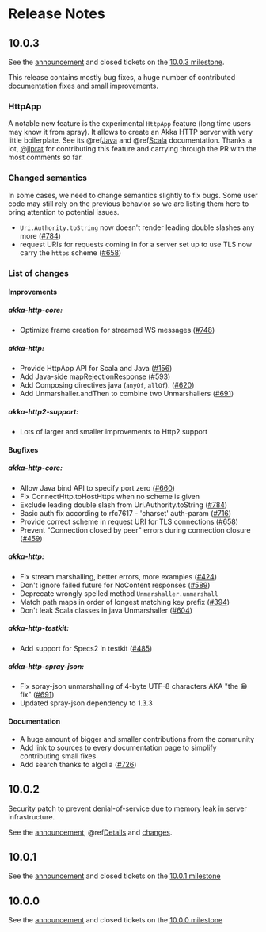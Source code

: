 # Release Notes

## 10.0.3

See the [announcement](http://akka.io/news/2017/01/26/akka-http-10.0.3-released.html) and
closed tickets on the [10.0.3 milestone](https://github.com/akka/akka-http/milestone/19?closed=1).

This release contains mostly bug fixes, a huge number of contributed documentation fixes and
small improvements.

### HttpApp

A notable new feature is the experimental `HttpApp` feature (long time users may know it from spray). It allows
to create an Akka HTTP server with very little boilerplate. See its @ref[Java](java/http/routing-dsl/HttpApp.md)
and @ref[Scala](scala/http/routing-dsl/HttpApp.md) documentation. Thanks a lot, [@jlprat](https://github.com/jlprat) for
contributing this feature and carrying through the PR with the most comments so far.

### Changed semantics

In some cases, we need to change semantics slightly to fix bugs. Some user code may still rely on the
previous behavior so we are listing them here to bring attention to potential issues.

 * `Uri.Authority.toString` now doesn't render leading double slashes any more ([#784](https://github.com/akka/akka-http/issues/784))
 * request URIs for requests coming in for a server set up to use TLS now carry the `https` scheme ([#658](https://github.com/akka/akka-http/issues/658))

### List of changes

#### Improvements

##### akka-http-core:

 * Optimize frame creation for streamed WS messages ([#748](https://github.com/akka/akka-http/issues/748))

##### akka-http:

 * Provide HttpApp API for Scala and Java ([#156](https://github.com/akka/akka-http/issues/156))
 * Add Java-side mapRejectionResponse ([#593](https://github.com/akka/akka-http/issues/593))
 * Add Composing directives java (`anyOf`, `allOf`). ([#620](https://github.com/akka/akka-http/issues/620))
 * Add Unmarshaller.andThen to combine two Unmarshallers ([#691](https://github.com/akka/akka-http/issues/691))

##### akka-http2-support:

 * Lots of larger and smaller improvements to Http2 support

#### Bugfixes

##### akka-http-core:

 * Allow Java bind API to specify port zero ([#660](https://github.com/akka/akka-http/issues/660))
 * Fix ConnectHttp.toHostHttps when no scheme is given
 * Exclude leading double slash from Uri.Authority.toString ([#784](https://github.com/akka/akka-http/issues/784))
 * Basic auth fix according to rfc7617 - 'charset' auth-param ([#716](https://github.com/akka/akka-http/issues/716))
 * Provide correct scheme in request URI for TLS connections ([#658](https://github.com/akka/akka-http/issues/658))
 * Prevent "Connection closed by peer" errors during connection closure ([#459](https://github.com/akka/akka-http/issues/459))

##### akka-http:

 * Fix stream marshalling, better errors, more examples ([#424](https://github.com/akka/akka-http/issues/424))
 * Don't ignore failed future for NoContent responses ([#589](https://github.com/akka/akka-http/issues/589))
 * Deprecate wrongly spelled method `Unmarshaller.unmarshall`
 * Match path maps in order of longest matching key prefix ([#394](https://github.com/akka/akka-http/issues/394))
 * Don't leak Scala classes in java Unmarshaller ([#604](https://github.com/akka/akka-http/issues/604))

##### akka-http-testkit:

 * Add support for Specs2 in testkit ([#485](https://github.com/akka/akka-http/issues/485))

##### akka-http-spray-json:

 * Fix spray-json unmarshalling of 4-byte UTF-8 characters AKA "the 😁 fix" ([#691](https://github.com/akka/akka-http/issues/691))
 * Updated spray-json dependency to 1.3.3

####  Documentation

 * A huge amount of bigger and smaller contributions from the community
 * Add link to sources to every documentation page to simplify contributing small fixes
 * Add search thanks to algolia ([#726](https://github.com/akka/akka-http/issues/726))


## 10.0.2

Security patch to prevent denial-of-service due to memory leak in server infrastructure.

See the [announcement](http://akka.io/news/2017/01/23/akka-http-10.0.2-security-fix-released.html),
@ref[Details](security/2017-01-23-denial-of-service-via-leak-on-unconsumed-closed-connections.md) and
[changes](https://github.com/akka/akka-http/compare/v10.0.1...v10.0.2).

## 10.0.1

See the [announcement](http://akka.io/news/2016/12/22/akka-http-10.0.1-released.html) and
closed tickets on the [10.0.1 milestone](https://github.com/akka/akka-http/milestone/17?closed=1)

## 10.0.0

See the [announcement](http://akka.io/news/2016/11/22/akka-http-10.0.0-released.html) and
closed tickets on the [10.0.0 milestone](https://github.com/akka/akka-http/milestone/14?closed=1)